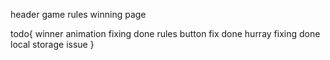 header
game
rules
winning page

todo{
winner animation fixing done
rules button fix done
hurray fixing done
local storage issue
}
